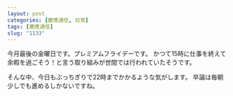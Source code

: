 ```yaml
---
layout: post
categories: [慶應通信, 日常]
tags: [慶應通信]
slug: "1133"
---
```

今月最後の金曜日です。プレミアムフライデーです。
かつて15時に仕事を終えて余暇を過ごそう！と言う取り組みが世間では行われていたそうです。

そんな中、今日もぶっちぎりで22時までかかるような気がします。
卒論は毎朝少しでも進めるしかないですね。